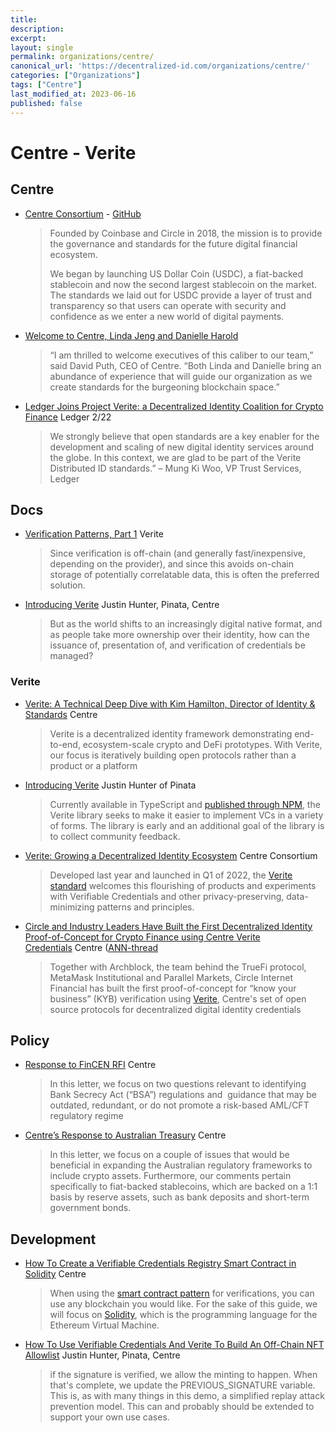 ```yaml
---
title: 
description: 
excerpt: 
layout: single
permalink: organizations/centre/
canonical_url: 'https://decentralized-id.com/organizations/centre/'
categories: ["Organizations"]
tags: ["Centre"]
last_modified_at: 2023-06-16
published: false
---
```


# Centre - Verite

## Centre

* [Centre Consortium](https://www.centre.io/) - [GitHub](https://github.com/centrehq/verite)
  > Founded by Coinbase and Circle in 2018, the mission is to provide the governance and standards for the future digital financial ecosystem.
  > 
  > We began by launching US Dollar Coin (USDC), a fiat-backed stablecoin and now the second largest stablecoin on the market. The standards we laid out for USDC provide a layer of trust and transparency so that users can operate with security and confidence as we enter a new world of digital payments.
* [Welcome to Centre, Linda Jeng and Danielle Harold](https://www.centre.io/blog/welcome-to-centre-linda-jeng-and-danielle-harold)
  > “I am thrilled to welcome executives of this caliber to our team,” said David Puth, CEO of Centre. “Both Linda and Danielle bring an abundance of experience that will guide our organization as we create standards for the burgeoning blockchain space.”
* [Ledger Joins Project Verite: a Decentralized Identity Coalition for Crypto Finance](https://www.ledger.com/ledger-joins-project-verite-a-decentralized-identity-coalition-for-crypto-finance) Ledger 2/22
  > We strongly believe that open standards are a key enabler for the development and scaling of new digital identity services around the globe. In this context, we are glad to be part of the Verite Distributed ID standards.” – Mung Ki Woo, VP Trust Services, Ledger

## Docs
* [Verification Patterns, Part 1](https://docs.centre.io/blog/verification-patterns-1) Verite
  > Since verification is off-chain (and generally fast/inexpensive, depending on the provider), and since this avoids on-chain storage of potentially correlatable data, this is often the preferred solution.
* [Introducing Verite](https://docs.centre.io/blog/introducing-verite) Justin Hunter, Pinata, Centre
  > But as the world shifts to an increasingly digital native format, and as people take more ownership over their identity, how can the issuance of, presentation of, and verification of credentials be managed?

### Verite
* [Verite: A Technical Deep Dive with Kim Hamilton, Director of Identity & Standards](https://www.centre.io/blog/verite-a-technical-deep-dive-with-kim-hamilton-director-of-identity-standards) Centre
  > Verite is a decentralized identity framework demonstrating end-to-end, ecosystem-scale crypto and DeFi prototypes. With Verite, our focus is iteratively building open protocols rather than a product or a platform
* [Introducing Verite](https://verite.id/blog/introducing-verite) Justin Hunter of Pinata
  > Currently available in TypeScript and [published through NPM](https://www.npmjs.com/package/verite), the Verite library seeks to make it easier to implement VCs in a variety of forms. The library is early and an additional goal of the library is to collect community feedback.
* [Verite: Growing a Decentralized Identity Ecosystem](https://www.centre.io/blog/verite-growing-a-decentralized-identity-ecosystem) Centre Consortium
  > Developed last year and launched in Q1 of 2022, the [Verite standard](https://verite.id/verite) welcomes this flourishing of products and experiments with Verifiable Credentials and other privacy-preserving, data-minimizing patterns and principles.
* [Circle and Industry Leaders Have Built the First Decentralized Identity Proof-of-Concept for Crypto Finance using Centre Verite Credentials](https://www.centre.io/blog/circle-and-industry-leaders-have-built-the-first-decentralized-identity-proof-of-concept-for-crypto-finance-using-centre-verite-credentials) Centre ([ANN-thread](https://twitter.com/circlepay/status/1575979855681753088)
  > Together with Archblock, the team behind the TrueFi protocol, MetaMask Institutional and Parallel Markets, Circle Internet Financial has built the first proof-of-concept for “know your business” (KYB) verification using [Verite](https://www.centre.io/verite/faq), Centre's set of open source protocols for decentralized digital identity credentials

## Policy
* [Response to FinCEN RFI](https://www.centre.io/blog/centres-response-to-fincen-rfi) Centre
  > In this letter, we focus on two questions relevant to identifying Bank Secrecy Act (“BSA”) regulations and  guidance that may be outdated, redundant, or do not promote a risk-based AML/CFT regulatory regime 
* [Centre’s Response to Australian Treasury](https://www.centre.io/blog/centres-response-to-australian-treasury) Centre
  > In this letter, we focus on a couple of issues that would be beneficial in expanding the Australian regulatory frameworks to include crypto assets. Furthermore, our comments pertain specifically to fiat-backed stablecoins, which are backed on a 1:1 basis by reserve assets, such as bank deposits and short-term government bonds.

## Development
* [How To Create a Verifiable Credentials Registry Smart Contract in Solidity](https://docs.centre.io/blog/build-a-smart-contract-registry-solidity) Centre
  > When using the [smart contract pattern](https://docs.centre.io/verite/patterns/smart-contract-verite) for verifications, you can use any blockchain you would like. For the sake of this guide, we will focus on [Solidity](https://docs.soliditylang.org/en/v0.8.11/), which is the programming language for the Ethereum Virtual Machine.
* [How To Use Verifiable Credentials And Verite To Build An Off-Chain NFT Allowlist](https://docs.centre.io/blog/NFT-allowlists-with-verifiable-credentials-and-verite) Justin Hunter, Pinata, Centre
  > if the signature is verified, we allow the minting to happen. When that's complete, we update the PREVIOUS_SIGNATURE variable. This is, as with many things in this demo, a simplified replay attack prevention model. This can and probably should be extended to support your own use cases.


